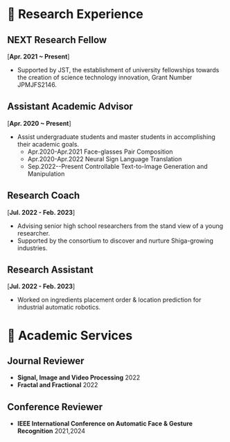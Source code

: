 # 🌱 Research Experience

## NEXT Research Fellow
[**Apr. 2021 ~ Present**] 

- Supported by JST, the establishment of university fellowships towards the creation of science technology innovation, Grant Number JPMJFS2146.

## Assistant Academic Advisor
[**Apr. 2020 ~ Present**]
- Assist undergraduate students and master students in accomplishing their academic goals.
	* Apr.2020-Apr.2021 Face-glasses Pair Composition
	* Apr.2020-Apr.2022 Neural Sign Language Translation
	* Sep.2022--Present Controllable Text-to-Image Generation and Manipulation

## Research Coach
[**Jul. 2022 - Feb. 2023**] 
- Advising senior high school researchers from the stand view of a young researcher.
- Supported by the consortium to discover and nurture Shiga-growing industries.

## Research Assistant
[**Jul. 2022 - Feb. 2023**] 
- Worked on ingredients placement order & location prediction for industrial automatic robotics.


# 🍬 Academic Services

## Journal Reviewer
- **Signal, Image and Video Processing** 2022
- **Fractal and Fractional** 2022

## Conference Reviewer
- **IEEE International Conference on Automatic Face & Gesture Recognition** 2021,2024

